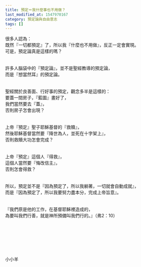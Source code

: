 ```yaml
---
title: 預定＝我什麼事也不用做？
last_modified_at: 1547970167
category: 預定論與自由意志
tags: []
---
```


<p>很多人認為：<br/>既然『一切都預定』了，所以我『什麼也不用做』，反正一定會實現。<br/>可是，預定論真是這樣的嗎？<br/><!--more--><br/><br/>許多人腦袋中的『預定論』，並不是聖經教導的預定論，<br/>而是『想當然耳』的預定論。<br/><br/><br/>聖經關於良善面、行好事的預定，觀念多半是這樣的：<br/>要蓋一間房子，『藍圖』畫好了，<br/>我們當然要去『蓋』，<br/>否則房子怎會出現？<br/><br/><br/>上帝『預定』聖子耶穌基督的『救贖』，<br/>然後耶穌基督當然要『降世為人，並死在十字架上』，<br/>否則救贖大功怎會完成？<br/><br/><br/>上帝『預定』這個人『得救』，<br/>這個人當然要『悔改信主』，<br/>否則怎會得救？<br/><br/><br/>所以，預定並不是『因為預定了，所以我躺著，一切就會自動成就』，<br/>而是『因為預定了，所以我要努力盡本分，完成上帝旨意』。<br/><br/><br/>『我們原是他的工作，在基督耶穌裡造成的，<br/>為要叫我們行善，就是神所預備叫我們行的。』（弗2：10）<br/><br/><br/><br/><br/><br/><br/><br/>小小羊<br/><br/></p>